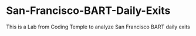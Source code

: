 # San-Francisco-BART-Daily-Exits
This is a Lab from Coding Temple to analyze San Francisco BART daily exits
